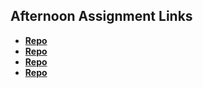## Afternoon Assignment Links

* **[Repo](https://github.com/Aulero99/coolsite)**
* **[Repo](https://github.com/Aulero99/clonesite)**
* **[Repo](https://github.com/Aulero99/<ASSIGNMENT_REPO>)**
* **[Repo](https://github.com/Aulero99/<ASSIGNMENT_REPO>)**
